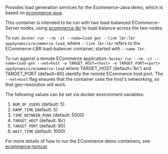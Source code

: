 Provides load generation services for the Ecommerce-Java demo, which is based on [ecommerce-java](https://github.com/Appdynamics/ECommerce-Docker/blob/master/ECommerce-Java/Dockerhub.md).

This container is intended to be run with two load-balanced ECommerce-Server nodes, using [ecommerce-lbr](https://github.com/Appdynamics/ECommerce-Docker/blob/master/ECommerce-LBR/Dockerhub.md) to load-balance across the two nodes.

To run: `docker run --rm -it --name=load-gen --link lbr:lbr appdynamics/ecommerce-load`, where `--link lbr:lbr` refers to the ECommerce-LBR load-balancer container, started with `--name lbr`.  

To run against a remote ECommerce application: `docker run --rm -it --name=load-gen --net=host -e TARGET_HOST=<host> -e TARGET_PORT=<port> appdynamics/ecommerce-load` where TARGET_HOST (default='lbr') and TARGET_PORT (default=80) identify the remote ECommerce host:port.  The `--net=host` flag ensures that the container uses the host's networking, so that geo-resolution will work.

The following values can be set via docker environment variables:

1. `NUM_OF_USERS` (default: 5)
2. `RAMP_TIME` (default: 5)
3. `TIME_BETWEEN_RUNS` (default: 5000)
4. `TARGET_HOST` (default: lbr)
5. `TARGET_PORT` (default: 80)
6. `WAIT_TIME` (default: 1000)

For more details of how to run the ECommerce demo containers, see [ecommerce-tomcat](https://github.com/Appdynamics/ECommerce-Docker/blob/master/ECommerce-Tomcat/Dockerhub.md).
